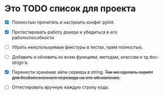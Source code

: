 # Это TODO список для проекта

- [x] Полностью прочитать и настроить конфиг pylint.

- [x] Протестировать работу докера и убедиться в его работоспособности

- [ ] Убрать неиспользуемые фикстуры в тестах, прям полностью.

- [ ] Добавить и обновить ко всем функциям, методам, классам и тд doc-strign'и.

- [x] Перенести хранение айпи сервера в string. ~~Так же сделать скрипт для безболезненного перехода на это обновление.~~

- [ ] Оттестировать вручную каждую строку кода.
